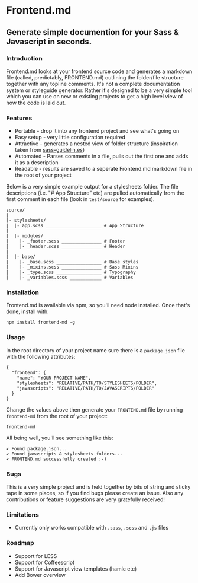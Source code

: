 # Frontend.md

## Generate simple documention for your Sass & Javascript in seconds. 

### Introduction

Frontend.md looks at your frontend source code and generates a markdown file (called, predictably, FRONTEND.md) outlining the folder/file structure together with any topline comments. It's not a complete documentation system or styleguide generator. Rather it's designed to be a very simple tool which you can use on new or existing projects to get a high level view of how the code is laid out. 

### Features

- Portable - drop it into any frontend project and see what's going on
- Easy setup - very little configuration required
- Attractive - generates a nested view of folder structure (inspiration taken from [sass-guidelin.es](http://sass-guidelin.es))
- Automated - Parses comments in a file, pulls out the first one and adds it as a description
- Readable - results are saved to a seperate Frontend.md markdown file in the root of your project

Below is a very simple example output for a stylesheets folder. The file descriptions (i.e. "# App Structure" etc) are pulled automatically from the first comment in each file (look in `test/source` for examples).

````
source/
|
|- stylesheets/
|  |- app.scss _____________________ # App Structure
|
|  |- modules/
|    |- _footer.scss _______________ # Footer
|    |- _header.scss _______________ # Header
|
|  |- base/
|    |- _base.scss _________________ # Base styles
|    |- _mixins.scss _______________ # Sass Mixins
|    |- _type.scss _________________ # Typography
|    |- _variables.scss ____________ # Variables
````

### Installation

Frontend.md is available via npm, so you'll need node installed. Once that's done, install with:  

```` 
npm install frontend-md -g
````

### Usage

In the root directory of your project name sure there is a `package.json` file with the following attributes:

```` 
{
  "frontend": {
    "name": "YOUR PROJECT NAME",
    "stylesheets": "RELATIVE/PATH/TO/STYLESHEETS/FOLDER",
    "javascripts": "RELATIVE/PATH/TO/JAVASCRIPTS/FOLDER"
  }
}
````

Change the values above then generate your `FRONTEND.md` file by running `frontend-md` from the root of your project:

````
frontend-md
````

All being well, you'll see something like this:

````
✔ Found package.json...
✔ Found javascripts & stylesheets folders...
✔ FRONTEND.md successfully created :-)
````

### Bugs

This is a very simple project and is held together by bits of string and sticky tape in some places, so if you find bugs please create an issue. Also any contributions or feature suggestions are very gratefully received!

### Limitations

- Currently only works compatible with `.sass`, `.scss` and `.js` files

### Roadmap

- Support for LESS
- Support for Coffeescript
- Support for Javascript view templates (hamlc etc)
- Add Bower overview
